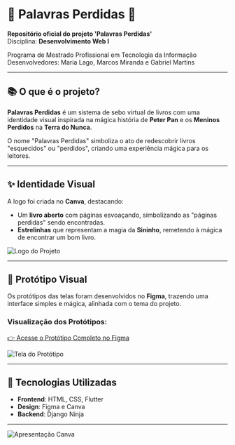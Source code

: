 # 🌟 **Palavras Perdidas** 🌟  
**Repositório oficial do projeto 'Palavras Perdidas'**  
Disciplina: **Desenvolvimento Web I** 

Programa de Mestrado Profissional em Tecnologia da Informação  
Desenvolvedores: Maria Lago, Marcos Miranda e Gabriel Martins

---

## 📚 **O que é o projeto?**  
**Palavras Perdidas** é um sistema de sebo virtual de livros com uma identidade visual inspirada na mágica história de **Peter Pan** e os **Meninos Perdidos** na **Terra do Nunca**.  

O nome "Palavras Perdidas" simboliza o ato de redescobrir livros "esquecidos" ou "perdidos", criando uma experiência mágica para os leitores.  

---

## ✨ **Identidade Visual**  
A logo foi criada no **Canva**, destacando:  
- Um **livro aberto** com páginas esvoaçando, simbolizando as "páginas perdidas" sendo encontradas.  
- **Estrelinhas** que representam a magia da **Sininho**, remetendo à mágica de encontrar um bom livro.  

![Logo do Projeto](https://github.com/user-attachments/assets/f0834b1c-f0c6-4d39-a97e-1357aaff4077)  

---

## 🎨 **Protótipo Visual**  
Os protótipos das telas foram desenvolvidos no **Figma**, trazendo uma interface simples e mágica, alinhada com o tema do projeto.  

### Visualização dos Protótipos:  
[👉 Acesse o Protótipo Completo no Figma](https://www.figma.com/design/4p60DW7pGIIjaF8tpxfSUI/Book-Store?node-id=0-1&t=GvN2xvNtgFRrEAsb-1)  

![Tela do Protótipo](https://github.com/user-attachments/assets/653e3cb8-3de7-4329-a4ad-747baa4db709)  

---

## 🚀 **Tecnologias Utilizadas**  
- **Frontend**: HTML, CSS, Flutter  
- **Design**: Figma e Canva
- **Backend**: Django Ninja

---

![Apresentação Canva](https://www.canva.com/design/DAGYjAi01d8/mrE-9Q7o8_MuDk0xUQ4gfQ/edit)  
